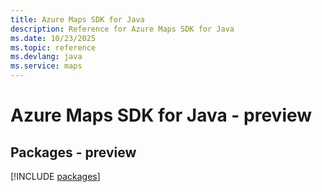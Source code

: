 ```yaml
---
title: Azure Maps SDK for Java
description: Reference for Azure Maps SDK for Java
ms.date: 10/23/2025
ms.topic: reference
ms.devlang: java
ms.service: maps
---
```

# Azure Maps SDK for Java - preview
## Packages - preview
[!INCLUDE [packages](maps-index.md)]